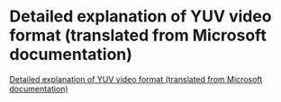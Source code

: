 # Detailed explanation of YUV video format (translated from Microsoft documentation)
[Detailed explanation of YUV video format (translated from Microsoft documentation)](https://aiwithcloud.com/2022/09/19/detailed_explanation_of_yuv_video_format_translated_from_microsoft_documentation/)